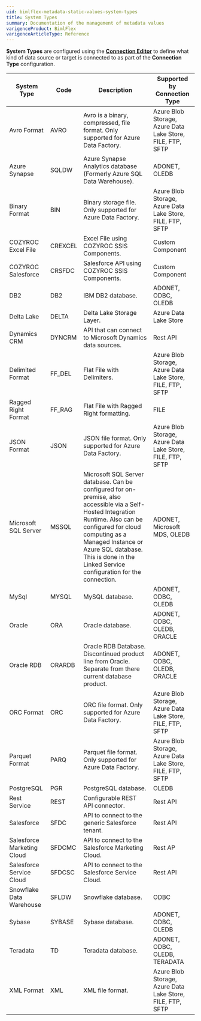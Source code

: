 ```yaml
---
uid: bimlflex-metadata-static-values-system-types
title: System Types
summary: Documentation of the management of metadata values
varigenceProduct: BimlFlex
varigenceArticleType: Reference
---
```

<!--
System Types
Header not included because it is used in different ways
-->
**System Types** are configured using the [**Connection Editor**](xref:bimlflex-connection-editor) to define what kind of data source or target is connected to as part of the **Connection Type** configuration.

| System Type                | Code    | Description                                                                            | Supported by Connection Type |
| -------------------------- | ------- | -------------------------------------------------------------------------------------- | ---------------------------- |
| Avro Format                | AVRO    | Avro is a binary, compressed, file format. Only supported for Azure Data Factory. | Azure Blob Storage, Azure Data Lake Store, FILE, FTP, SFTP |
| Azure Synapse              | SQLDW   | Azure Synapse Analytics database (Formerly Azure SQL Data Warehouse).     | ADONET, OLEDB |
| Binary Format              | BIN     | Binary storage file. Only supported for Azure Data Factory. | Azure Blob Storage, Azure Data Lake Store, FILE, FTP, SFTP |
| COZYROC Excel File         | CREXCEL | Excel File using COZYROC SSIS Components. | Custom Component |
| COZYROC Salesforce         | CRSFDC  | Salesforce API using COZYROC SSIS Components. | Custom Component |
| DB2                        | DB2     | IBM DB2 database.   | ADONET, ODBC, OLEDB |
| Delta Lake                 | DELTA   | Delta Lake Storage Layer. | Azure Data Lake Store |
| Dynamics CRM               | DYNCRM  | API that can connect to Microsoft Dynamics data sources. | Rest API |
| Delimited Format           | FF_DEL  | Flat File with Delimiters.   | Azure Blob Storage, Azure Data Lake Store, FILE, FTP, SFTP |
| Ragged Right Format        | FF_RAG  | Flat File with Ragged Right formatting. | FILE |
| JSON Format                | JSON    | JSON file format. Only supported for Azure Data Factory. | Azure Blob Storage, Azure Data Lake Store, FILE, FTP, SFTP |
| Microsoft SQL Server       | MSSQL   | Microsoft SQL Server database. Can be configured for on-premise, also accessible via a Self-Hosted Integration Runtime. Also can be configured for cloud computing as a Managed Instance or Azure SQL database. This is done in the Linked Service configuration for the connection. | ADONET, Microsoft MDS, OLEDB |
| MySql                      | MYSQL   | MySQL database.   | ADONET, ODBC, OLEDB |
| Oracle                     | ORA     | Oracle database. | ADONET, ODBC, OLEDB, ORACLE |
| Oracle RDB                 | ORARDB  | Oracle RDB Database. Discontinued product line from Oracle. Separate from there current database product. | ADONET, ODBC, OLEDB, ORACLE |
| ORC Format                 | ORC     | ORC file format. Only supported for Azure Data Factory. | Azure Blob Storage, Azure Data Lake Store, FILE, FTP, SFTP |
| Parquet Format             | PARQ    | Parquet file format. Only supported for Azure Data Factory. | Azure Blob Storage, Azure Data Lake Store, FILE, FTP, SFTP |
| PostgreSQL                 | PGR     | PostgreSQL database.  | OLEDB |
| Rest Service               | REST    | Configurable REST API connector. | Rest API |
| Salesforce                 | SFDC    | API to connect to the generic Salesforce tenant.  | Rest API |
| Salesforce Marketing Cloud | SFDCMC  | API to connect to the Salesforce Marketing Cloud.  | Rest AP |
| Salesforce Service Cloud   | SFDCSC  | API to connect to the Salesforce Service Cloud. | Rest API |
| Snowflake Data Warehouse   | SFLDW   | Snowflake database.  | ODBC |
| Sybase                     | SYBASE  | Sybase database.    | ADONET, ODBC, OLEDB |
| Teradata                   | TD      | Teradata database.   | ADONET, ODBC, OLEDB, TERADATA |
| XML Format                 | XML     | XML file format. | Azure Blob Storage, Azure Data Lake Store, FILE, FTP, SFTP |
<!--
Query to produce table - note that it has been manually modified to remove known unsupported combinations:

WITH MyCTE AS
(
SELECT [Name] as [System Type], Code, value AS ConnectionTypeId
FROM meta.SystemType  
    CROSS APPLY STRING_SPLIT(EligibleConnectionTypes, ',')
WHERE IsEnabled=1
),
ConnectionType AS
(
SELECT [System Type], MyCTE.Code, ct.[Name] AS [Connection Type] FROM MyCTE
JOIN meta.ConnectionType ct on MyCTE.ConnectionTypeId = ct.Id 
WHERE ct.IsEnabled=1
)
SELECT 
 '| ' + [System Type] + 
' | ' + [Code] +
' | ' + --Description
' | ' + STRING_AGG([Connection Type], ', ') WITHIN GROUP (ORDER BY [Connection Type] ASC) +
' |' 
FROM ConnectionType
WHERE [System Type] != 'Azure Key Vault'
GROUP BY [System Type], [Code]
-->
